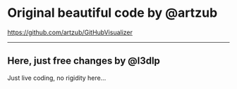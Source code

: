 # Original beautiful code by @artzub

https://github.com/artzub/GitHubVisualizer

---

## Here, just free changes by @l3dlp

Just live coding, no rigidity here...

